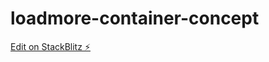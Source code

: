 # loadmore-container-concept

[Edit on StackBlitz ⚡️](https://stackblitz.com/edit/loadmore-container-concept)